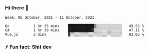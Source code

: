 ### Hi there 👋
<!--START_SECTION:waka-->
```text
Week: 05 October, 2021 - 11 October, 2021

Go           1 hr 35 mins    ████████████▒░░░░░░░░░░░░   49.52 % 
C#           1 hr 30 mins    ███████████▓░░░░░░░░░░░░░   47.11 % 
Vue.js       3 mins          ▓░░░░░░░░░░░░░░░░░░░░░░░░   02.05 % 
```
<!--END_SECTION:waka-->
<!--
**TG4LAaron/TG4LAaron** is a ✨ _special_ ✨ repository because its `README.md` (this file) appears on your GitHub profile.

Here are some ideas to get you started:

- 🔭 I’m currently working on ...
- 🌱 I’m currently learning ...
- 👯 I’m looking to collaborate on ...
- 🤔 I’m looking for help with ...
- 💬 Ask me about ...
- 📫 How to reach me: ...
- 😄 Pronouns: ...
- ⚡ Fun fact: ...
-->
### ⚡ Fun fact: Shit dev
